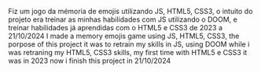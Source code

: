 <p>Fiz um jogo da mémoria de emojis utilizando JS, HTML5, CSS3, o intuito do projeto era treinar as minhas habilidades com JS utilizando o DOOM, e treinar habilidades já aprendidas com o HTML5 e CSS3 de 2023 a 21/10/2024
I made a memory emojis game using JS, HTML5, CSS3, the porpose of this project it was to retrain my skills in JS, using DOOM while i was retraning my HTML5, CSS3 skills, my first time with HTML5 e CSS3 it was in 2023 now i finish this project in 21/10/2024</p>

